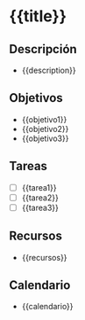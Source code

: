 # {{title}}
## Descripción
* {{description}}
## Objetivos
* {{objetivo1}}
* {{objetivo2}}
* {{objetivo3}}
## Tareas
* [ ] {{tarea1}}
* [ ] {{tarea2}}
* [ ] {{tarea3}}
## Recursos
* {{recursos}}
## Calendario
* {{calendario}}
